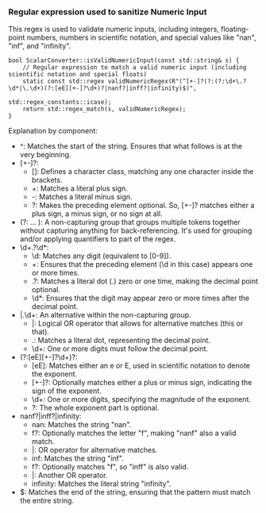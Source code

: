 ### Regular expression used to sanitize Numeric Input

This regex is used to validate numeric inputs, including integers, floating-point numbers, numbers in scientific notation, and special values like "nan", "inf", and "infinity". 
```
bool ScalarConverter::isValidNumericInput(const std::string& s) {
    // Regular expression to match a valid numeric input (including scientific notation and special floats)
    static const std::regex validNumericRegex(R"(^[+-]?(?:(?:\d+\.?\d*|\.\d+)(?:[eE][+-]?\d+)?|nanf?|inff?|infinity)$)",
                                              std::regex_constants::icase);
    return std::regex_match(s, validNumericRegex);
}
```

Explanation by component:

* ^: Matches the start of the string. Ensures that what follows is at the very beginning. 
* [+-]?:
    * []: Defines a character class, matching any one character inside the brackets.
    * +: Matches a literal plus sign.
    * -: Matches a literal minus sign.
    * ?: Makes the preceding element optional. So, [+-]? matches either a plus sign, a minus sign, or no sign at all.
* (?: ... ): A non-capturing group that groups multiple tokens together without capturing anything for back-referencing. It's used for grouping and/or applying quantifiers to part of the regex. 
* \d+\.?\d*:
    * \d: Matches any digit (equivalent to [0-9]).
    * +: Ensures that the preceding element (\d in this case) appears one or more times.
    * \.?: Matches a literal dot (.) zero or one time, making the decimal point optional.
    * \d*: Ensures that the digit may appear zero or more times after the decimal point.
* |\.\d+: An alternative within the non-capturing group.
    * |: Logical OR operator that allows for alternative matches (this or that).
    * \.: Matches a literal dot, representing the decimal point.
    * \d+: One or more digits must follow the decimal point.
* (?:[eE][+-]?\d+)?:
    * [eE]: Matches either an e or E, used in scientific notation to denote the exponent.
    * [+-]?: Optionally matches either a plus or minus sign, indicating the sign of the exponent.
    * \d+: One or more digits, specifying the magnitude of the exponent.
    * ?: The whole exponent part is optional.
* nanf?|inff?|infinity:
    * nan: Matches the string "nan".
    * f?: Optionally matches the letter "f", making "nanf" also a valid match.
    * |: OR operator for alternative matches.
    * inf: Matches the string "inf".
    * f?: Optionally matches "f", so "inff" is also valid.
    * |: Another OR operator.
    * infinity: Matches the literal string "infinity".
* $: Matches the end of the string, ensuring that the pattern must match the entire string. 
